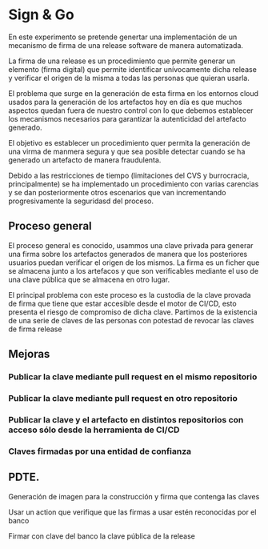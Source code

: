# Sign & Go

En este experimento se pretende genertar una implementación de un mecanismo de firma de una release software de manera automatizada.

La firma de una release es un procedimiento que permite generar un elemento (firma digital) que permite identificar unívocamente dicha release y verificar el origen de la misma a todas las personas que quieran usarla.

El problema que surge en la generación de esta firma en los entornos cloud usados para la generación de los artefactos hoy en día es que muchos aspectos quedan fuera de nuestro control con lo que debemos establecer los mecanismos necesarios para garantizar la autenticidad del artefacto generado.

El objetivo es establecer un procedimiento quer permita la generación de una virma de manmera segura y que sea posible detectar cuando se ha generado un artefacto de manera fraudulenta.

Debido a las restricciones de tiempo (limitaciones del CVS y burrocracia, principalmente) se ha implementado un procedimiento con varias carencias y se dan posteriormente otros escenarios que van incrementando progresivamente la seguridasd del proceso.

## Proceso general

El proceso general es conocido, usammos una clave privada para generar una firma sobre los artefactos generados de manera que los posteriores usuarios puedan verificar el origen de los mismos. La firma es un ficher que se almacena junto a los artefacos y que son verificables mediante el uso de una clave pública que se almacena en otro lugar.

El principal problema con este proceso es la custodia de la clave provada de firma que tiene que estar accesible desde el motor de CI/CD, esto presenta el riesgo de compromiso de dicha clave.
Partimos de la existencia de una serie de claves de las personas con potestad de revocar las claves de firma release


## Mejoras

### Publicar la clave mediante pull request en el mismo repositorio

### Publicar la clave mediante pull request en otro repositorio

### Publicar la clave y el artefacto en distintos repositorios con acceso sólo desde la herramienta de CI/CD

### Claves firmadas por una entidad de confianza


## PDTE.

Generación de imagen para la construcción y firma que contenga las claves

Usar un action que verifique que las firmas a usar estén reconocidas por el banco

Firmar con clave del banco la clave pública de la release
